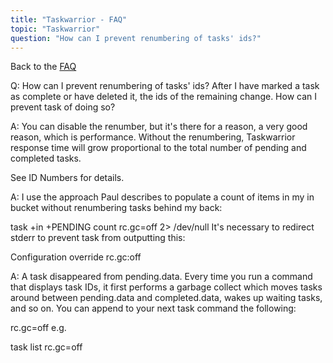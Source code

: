 ```yaml
---
title: "Taskwarrior - FAQ"
topic: "Taskwarrior"
question: "How can I prevent renumbering of tasks' ids?"
---
```


Back to the [FAQ](/support/faq)

Q: How can I prevent renumbering of tasks' ids?
After I have marked a task as complete or have deleted it, the ids of the remaining change. How can I prevent task of doing so?

A: You can disable the renumber, but it's there for a reason, a very good reason, which is performance.
Without the renumbering, Taskwarrior response time will grow proportional to the total number of pending and completed tasks.

See ID Numbers for details.

A: I use the approach Paul describes to populate a count of items in my in bucket without renumbering tasks behind my back:

task +in +PENDING count rc.gc=off 2> /dev/null
It's necessary to redirect stderr to prevent task from outputting this:

Configuration override rc.gc:off

A: A task disappeared from pending.data. Every time you run a command that displays task IDs, it first performs a garbage collect which moves tasks around between pending.data and completed.data, wakes up waiting tasks, and so on. You can append to your next task command the following:

rc.gc=off
e.g.

task list rc.gc=off

